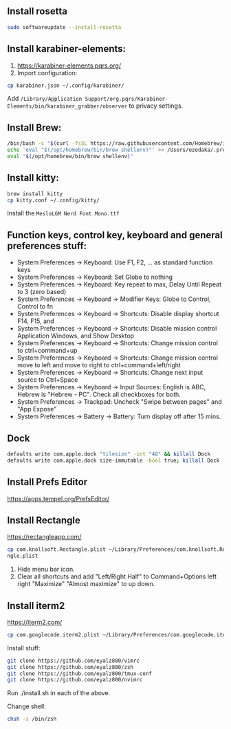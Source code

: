 ## Install rosetta
```sh
sudo softwareupdate --install-rosetta
```

## Install karabiner-elements:
1. https://karabiner-elements.pqrs.org/
2. Import configuration:
```sh
cp karabiner.json ~/.config/karabiner/
```
Add `/Library/Application Support/org.pqrs/Karabiner-Elements/bin/karabiner_grabber/observer` to privacy settings.

## Install Brew:
```sh
/bin/bash -c "$(curl -fsSL https://raw.githubusercontent.com/Homebrew/install/HEAD/install.sh)"
echo 'eval "$(/opt/homebrew/bin/brew shellenv)"' >> /Users/ezedaka/.profile
eval "$(/opt/homebrew/bin/brew shellenv)"
```

## Install kitty:
```sh
brew install kitty
cp kitty.conf ~/.config/kitty/
```
Install the `MesloLGM Nerd Font Mono.ttf`

## Function keys, control key, keyboard and general preferences stuff:
* System Preferences -> Keyboard: Use F1, F2, ... as standard function keys
* System Preferences -> Keyboard: Set Globe to nothing
* System Preferences -> Keyboard: Key repeat to max, Delay Until Repeat to 3 (zero based)
* System Preferences -> Keyboard -> Modifier Keys: Globe to Control, Control to fn
* System Preferences -> Keyboard -> Shortcuts: Disable display shortcut F14, F15, and
* System Preferences -> Keyboard -> Shortcuts: Disable mission control Application Windows, and Show Desktop
* System Preferences -> Keyboard -> Shortcuts: Change mission control to ctrl+command+up
* System Preferences -> Keyboard -> Shortcuts: Change mission control move to left and move to right to ctrl+command+left/right
* System Preferences -> Keyboard -> Shortcuts: Change next input source to Ctrl+Space
* System Preferences -> Keyboard -> Input Sources: English is ABC, Hebrew is "Hebrew - PC". Check all checkboxes for both.
* System Preferences -> Trackpad: Uncheck "Swipe between pages" and "App Expose"
* System Preferences -> Battery -> Battery: Turn display off after 15 mins.

## Dock
```sh
defaults write com.apple.dock "tilesize" -int "48" && killall Dock 
defaults write com.apple.dock size-immutable -bool true; killall Dock
```

## Install Prefs Editor
https://apps.tempel.org/PrefsEditor/

## Install Rectangle
https://rectangleapp.com/
```sh
cp com.knollsoft.Rectangle.plist ~/Library/Preferences/com.knollsoft.Recta
ngle.plist
```
1. Hide menu bar icon.
2. Clear all shortcuts and add "Left/Right Half" to Command+Options left right "Maximize" "Almost maximize" to up down.

## Install iterm2
https://iterm2.com/
```sh
cp com.googlecode.iterm2.plist ~/Library/Preferences/com.googlecode.iterm2.plist
```

Install stuff:
```sh
git clone https://github.com/eyalz800/vimrc
git clone https://github.com/eyalz800/zsh
git clone https://github.com/eyalz800/tmux-conf
git clone https://github.com/eyalz800/nvimrc
```

Run ./install.sh in each of the above.

Change shell:
```sh
chsh -s /bin/zsh
```
